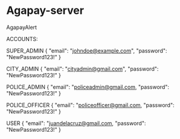 # Agapay-server
AgapayAlert 


ACCOUNTS:

<!-- super_admin -->
SUPER_ADMIN
{
  "email": "johndoe@example.com",
  "password": "NewPassword123!"
}

<!-- city_admin -->
CITY_ADMIN
{
  "email": "cityadmin@gmail.com",
  "password": "NewPassword123!"
}

<!-- police_admin -->
POLICE_ADMIN
{
  "email": "policeadmin@gmail.com,
  "password": "NewPassword123!"
}

<!-- police_officer -->
POLICE_OFFICER
{
  "email": "policeofficer@gmail.com,
  "password": "NewPassword123!"
}

<!-- user -->
USER
{
  "email": "juandelacruz@gmail.com,
  "password": "NewPassword123!"
}